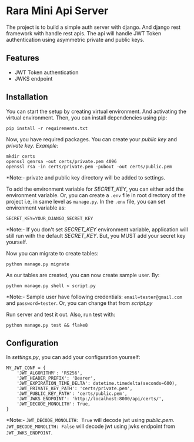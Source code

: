 # Rara Mini Api Server

The project is to build a simple auth server with django. And django rest framework with handle rest apis. The api will handle JWT Token authentication using asymmetric private and public keys. 

## Features
- JWT Token authentication
- JWKS endpoint

## Installation

You can start the setup by creating virtual environment. And activating the virtual environment. Then, you can install dependencies using pip:
```
pip install -r requirements.txt
```
Now, you have required packages. You can create your *public key* and *private key*.
_Example_:
```
mkdir certs
openssl genrsa -out certs/private.pem 4096 
openssl rsa -in certs/private.pem -pubout -out certs/public.pem
```
*Note:- private and public key directory will be added to settings.


To add the environment variable for *SECRET_KEY*, you can either add the environment variable. Or, you can create a `.env` file in root directory of the project i.e, in same level as `manage.py`. In the `.env` file, you can set environment variable as:
```
SECRET_KEY=YOUR_DJANGO_SECRET_KEY
```
*Note:- If you don't set *SECRET_KEY* environment variable, application will still run with the default *SECRET_KEY*. But, you MUST add your secret key yourself.


Now you can migrate to create tables:
```
python manage.py migrate
```
As our tables are created, you can now create sample user. By:
```
python manage.py shell < script.py 
```
*Note:- Sample user have following credentials: `email=tester@gmail.com` and `password=tester`. Or, you can change that from *script.py*


Run server and test it out. Also, run test with:
```
python manage.py test && flake8
```

## Configuration

In *settings.py*, you can add your configuration yourself:

```
MY_JWT_CONF = {
    'JWT_ALGORITHM': 'RS256',
    'JWT_HEADER_PREFIX': 'Bearer',
    'JWT_EXPIRATION_TIME_DELTA': datetime.timedelta(seconds=600),
    'JWT_PRIVATE_KEY_PATH': 'certs/private.pem',
    'JWT_PUBLIC_KEY_PATH': 'certs/public.pem',
    'JWT_JWKS_ENDPOINT': 'http://localhost:8000/api/certs/',
    'JWT_DECODE_MONOLITH': True,
}
```
*Note:- `JWT_DECODE_MONOLITH: True` will decode jwt using *public.pem*. `JWT_DECODE_MONOLITH: False`  will decode jwt using jwks endpoint from `JWT_JWKS_ENDPOINT`.


